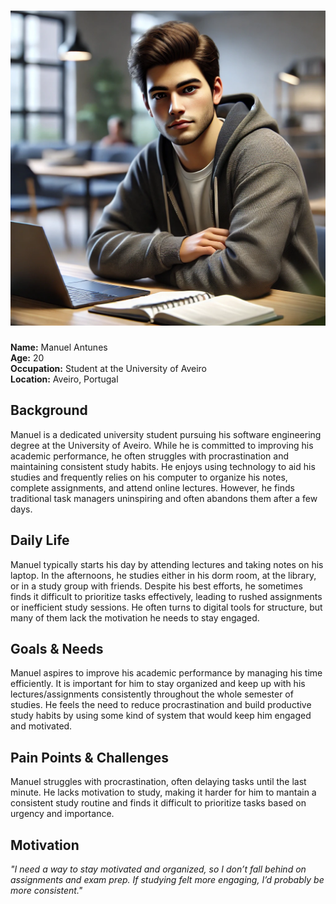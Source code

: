 # ![Manuel Antunes](persona1.jpeg)  
**Name:** Manuel Antunes  
**Age:** 20  
**Occupation:** Student at the University of Aveiro  
**Location:** Aveiro, Portugal  

## Background  
Manuel is a dedicated university student pursuing his software engineering degree at the University of Aveiro. While he is committed to improving his academic performance, he often struggles with procrastination and maintaining consistent study habits. He enjoys using technology to aid his studies and frequently relies on his computer to organize his notes, complete assignments, and attend online lectures. However, he finds traditional task managers uninspiring and often abandons them after a few days.  

## Daily Life  
Manuel typically starts his day by attending lectures and taking notes on his laptop. In the afternoons, he studies either in his dorm room, at the library, or in a study group with friends. Despite his best efforts, he sometimes finds it difficult to prioritize tasks effectively, leading to rushed assignments or inefficient study sessions. He often turns to digital tools for structure, but many of them lack the motivation he needs to stay engaged.  

## Goals & Needs  
Manuel aspires to improve his academic performance by managing his time efficiently. It is important for him to stay organized and keep up with his lectures/assignments consistently throughout the whole semester of studies. He feels the need to reduce procrastination and build productive study habits by using some kind of system that would keep him engaged and motivated.

## Pain Points & Challenges  
Manuel struggles with procrastination, often delaying tasks until the last minute. He lacks motivation to study, making it harder for him to mantain a consistent study routine and finds it difficult to prioritize tasks based on urgency and importance.  

## Motivation  
*"I need a way to stay motivated and organized, so I don’t fall behind on assignments and exam prep. If studying felt more engaging, I’d probably be more consistent."*  
  
